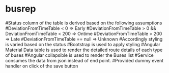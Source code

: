 # busrep
#Status column of the table is derived based on the following assumptions
#DeviationFromTimeTable < 0 => Early
#DeviationFromTimeTable > 0 && DeviationFromTimeTable < 200 => Ontime
#DeviationFromTimeTable > 200 => Late
#DeviationFromTimeTable == null => Unknown
#Accordingly styling is varied based on the status
#Bootstrap is used to apply styling
#Angular Material Data table is used to render the detailed route details of each type of buses
#Angular collapsible is used to render the Buses list
#Service consumes the data from json instead of end point.
#Provided dummy event handler on click of the save button 